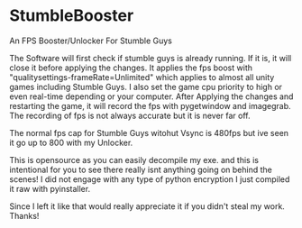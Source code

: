 # StumbleBooster

An FPS Booster/Unlocker For Stumble Guys

The Software will first check if stumble guys is already running. If it is, it will close it before applying the changes.
It applies the fps boost with "qualitysettings-frameRate=Unlimited" which applies to almost all unity games including Stumble Guys.
I also set the game cpu priority to high or even real-time depending or your computer.
After Applying the changes and restarting the game, it will record the fps with pygetwindow and imagegrab. The recording of fps is not always accurate but it is never far off.

The normal fps cap for Stumble Guys witohut Vsync is 480fps but ive seen it go up to 800 with my Unlocker.

This is opensource as you can easily decompile my exe. and this is intentional for you to see there really isnt anything going on behind the scenes!
I did not engage with any type of python encryption I just compiled it raw with pyinstaller.

Since I left it like that  would really appreciate it if you didn't steal my work. Thanks!
